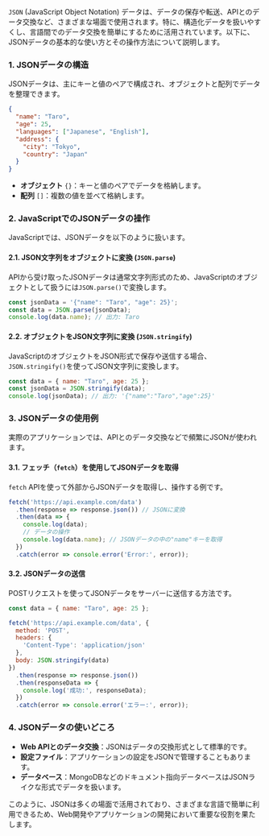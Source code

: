 `JSON` (JavaScript Object Notation) データは、データの保存や転送、APIとのデータ交換など、さまざまな場面で使用されます。特に、構造化データを扱いやすくし、言語間でのデータ交換を簡単にするために活用されています。以下に、JSONデータの基本的な使い方とその操作方法について説明します。

### 1. JSONデータの構造
JSONデータは、主にキーと値のペアで構成され、オブジェクトと配列でデータを整理できます。

```json
{
  "name": "Taro",
  "age": 25,
  "languages": ["Japanese", "English"],
  "address": {
    "city": "Tokyo",
    "country": "Japan"
  }
}
```

- **オブジェクト** `{}`：キーと値のペアでデータを格納します。
- **配列** `[]`：複数の値を並べて格納します。

### 2. JavaScriptでのJSONデータの操作
JavaScriptでは、JSONデータを以下のように扱います。

#### 2.1. JSON文字列をオブジェクトに変換 (`JSON.parse`)
APIから受け取ったJSONデータは通常文字列形式のため、JavaScriptのオブジェクトとして扱うには`JSON.parse()`で変換します。

```javascript
const jsonData = '{"name": "Taro", "age": 25}';
const data = JSON.parse(jsonData);
console.log(data.name); // 出力: Taro
```

#### 2.2. オブジェクトをJSON文字列に変換 (`JSON.stringify`)
JavaScriptのオブジェクトをJSON形式で保存や送信する場合、`JSON.stringify()`を使ってJSON文字列に変換します。

```javascript
const data = { name: "Taro", age: 25 };
const jsonData = JSON.stringify(data);
console.log(jsonData); // 出力: '{"name":"Taro","age":25}'
```

### 3. JSONデータの使用例
実際のアプリケーションでは、APIとのデータ交換などで頻繁にJSONが使われます。

#### 3.1. フェッチ（`fetch`）を使用してJSONデータを取得
`fetch` APIを使って外部からJSONデータを取得し、操作する例です。

```javascript
fetch('https://api.example.com/data')
  .then(response => response.json()) // JSONに変換
  .then(data => {
    console.log(data);
    // データの操作
    console.log(data.name); // JSONデータの中の"name"キーを取得
  })
  .catch(error => console.error('Error:', error));
```

#### 3.2. JSONデータの送信
POSTリクエストを使ってJSONデータをサーバーに送信する方法です。

```javascript
const data = { name: "Taro", age: 25 };

fetch('https://api.example.com/data', {
  method: 'POST',
  headers: {
    'Content-Type': 'application/json'
  },
  body: JSON.stringify(data)
})
  .then(response => response.json())
  .then(responseData => {
    console.log('成功:', responseData);
  })
  .catch(error => console.error('エラー:', error));
```

### 4. JSONデータの使いどころ
- **Web APIとのデータ交換**：JSONはデータの交換形式として標準的です。
- **設定ファイル**：アプリケーションの設定をJSONで管理することもあります。
- **データベース**：MongoDBなどのドキュメント指向データベースはJSONライクな形式でデータを扱います。

このように、JSONは多くの場面で活用されており、さまざまな言語で簡単に利用できるため、Web開発やアプリケーションの開発において重要な役割を果たします。
